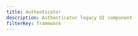 ```yaml
---
title: Authenticator
description: Authenticator legacy UI component
filterKey: framework
---
```


<inline-fragment framework="react" src="~/ui-legacy/auth/fragments/react/authenticator.md"></inline-fragment> <inline-fragment framework="vue" src="~/ui-legacy/auth/fragments/vue/authenticator.md"></inline-fragment> <inline-fragment framework="angular" src="~/ui-legacy/auth/fragments/angular/authenticator.md"></inline-fragment> <inline-fragment framework="ionic" src="~/ui-legacy/auth/fragments/ionic/authenticator.md"></inline-fragment> <inline-fragment framework="react-native" src="~/ui-legacy/auth/fragments/react-native/authenticator.md"></inline-fragment>
